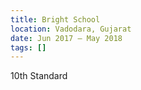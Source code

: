 ```yaml
---
title: Bright School
location: Vadodara, Gujarat
date: Jun 2017 – May 2018
tags: []
---
```


10th Standard
